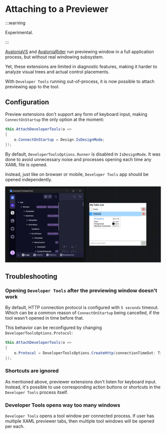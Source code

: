# Attaching to a Previewer

:::warning

Experimental.

:::

[AvaloniaVS](https://marketplace.visualstudio.com/items?itemName=AvaloniaTeam.AvaloniaVS) and [AvaloniaRider](https://plugins.jetbrains.com/plugin/14839-avaloniarider) run previewing window in a full application process, but without real windowing subsystem.

Yet, these extensions are limited in diagnostic features, making it harder to analyze visual trees and actual control placements.

With `Developer Tools` running out-of-process, it is now possible to attach previewing app to the tool.

## Configuration

Preview extensions don't support any form of keyboard input, making `ConnectOnStartup` the only option at the moment:

```csharp
this.AttachDeveloperTools(o =>
{
    o.ConnectOnStartup = Design.IsDesignMode;
});
```

By default, `DeveloperToolsOptions.Runner` is disabled in `IsDesignMode`. It was done to avoid unnecessary noise and processes opening each time any XAML file is opened.

Instead, just like on browser or mobile, `Developer Tools` app should be opened independently.

![Example of DevTools app attached to the previewer process](../assets/attaching-to-previewer.png)

## Troubleshooting

### Opening `Developer Tools` after the previewing window doesn't work

By default, HTTP connection protocol is configured with `5 seconds` timeout. Which can be a common reason of `ConnectOnStartup` being cancelled, if the tool wasn't opened in time before that.

This behavior can be reconfigured by changing `DeveloperToolsOptions.Protocol`:

```csharp
this.AttachDeveloperTools(o =>
{
    o.Protocol = DeveloperToolsOptions.CreateHttp(connectionTimeOut: TimeSpan.FromMinutes(1));
});
```

### Shortcuts are ignored

As mentioned above, previewer extensions don't listen for keyboard input.
Instead, it's possible to use corresponding action buttons or shortcuts in the `Developer Tools` process itself.

### Developer Tools opens way too many windows

`Developer Tools` opens a tool window per connected process.
If user has multiple XAML previewer tabs, then multiple tool windows will be opened per each.
